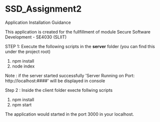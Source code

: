 # SSD_Assignment2

Application Installation Guidance

This application is created for the fullfillment of module Secure Software Development - SE4030 (SLIIT)

STEP 1:
Execute the following scripts in the **server** folder (you can find this under the project root)
1. npm install
2. node index

Note : if the server started successfully 'Server Running on Port: http://localhost:####' will be displayed in console

Step 2 : Inside the client folder execte follwing scripts
1. npm install
2. npm start

The application would started in the port 3000 in your localhost.

